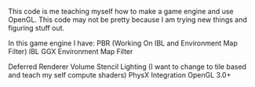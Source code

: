 This code is me teaching myself how to make a game engine and use OpenGL.
This code may not be pretty because I am trying new things and figuring stuff out.

In this game engine I have:
PBR
(Working On IBL and Environment Map Filter)
IBL 
GGX Environment Map Filter

Deferred Renderer
Volume Stencil Lighting (I want to change to tile based and teach my self compute shaders)
PhysX Integration 
OpenGL 3.0+
